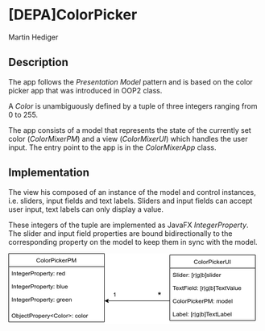 # [DEPA]ColorPicker
Martin Hediger

## Description
The app follows the *Presentation Model* pattern and
is based on the color picker app that was introduced in OOP2 class.

A *Color* is unambiguously defined by a tuple of three integers
ranging from 0 to 255.

The app consists of a model that represents the state of the
currently set color (*ColorMixerPM*) and a view (*ColorMixerUI*)
which handles the user input.
The entry point to the app is in the *ColorMixerApp* class.

## Implementation
The view his composed of an instance of the model and control instances,
i.e. sliders, input fields and text labels.
Sliders and input fields can accept user input, text labels can only
display a value.

These integers of the tuple are implemented as JavaFX *IntegerProperty*.
The slider and input field properties are bound bidirectionally to the
corresponding property on the model to keep them in sync with the model.

![uml](./ColorPickerUML.png)
